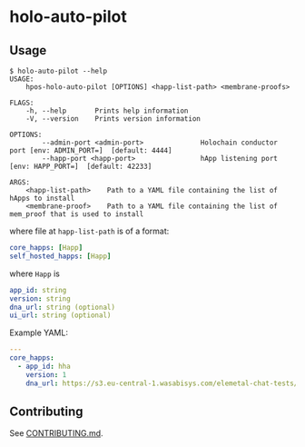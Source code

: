 # holo-auto-pilot

## Usage

```
$ holo-auto-pilot --help
USAGE:
    hpos-holo-auto-pilot [OPTIONS] <happ-list-path> <membrane-proofs>

FLAGS:
    -h, --help       Prints help information
    -V, --version    Prints version information

OPTIONS:
        --admin-port <admin-port>              Holochain conductor port [env: ADMIN_PORT=]  [default: 4444]
        --happ-port <happ-port>                hApp listening port [env: HAPP_PORT=]  [default: 42233]

ARGS:
    <happ-list-path>    Path to a YAML file containing the list of hApps to install
    <membrane-proof>    Path to a YAML file containing the list of mem_proof that is used to install

```

where file at `happ-list-path` is of a format:

```yaml
core_happs: [Happ]
self_hosted_happs: [Happ]
```

where `Happ` is

```yaml
app_id: string
version: string
dna_url: string (optional)
ui_url: string (optional)
```

Example YAML:

```yaml
---
core_happs:
  - app_id: hha
    version: 1
    dna_url: https://s3.eu-central-1.wasabisys.com/elemetal-chat-tests/hha.happ
```

## Contributing

See [CONTRIBUTING.md](CONTRIBUTING.md).

